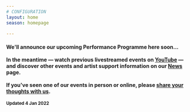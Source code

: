 ```yaml
---
# CONFIGURATION
layout: home
season: homepage

---
```

#### We'll announce our upcoming Performance Programme here soon…<br><br>In the meantime — watch previous livestreamed events on <a href="http://bit.ly/YTwarnmcr" target="_blank">YouTube</a> — and discover other events and artist support information on our [News](/news) page.<br><br>If you've seen one of our events in person or online, please <a href="http://bit.ly/warnmcrfeedback" target="_blank">share your thoughts with us</a>.<br><br><small>Updated 4 Jan 2022</small>
